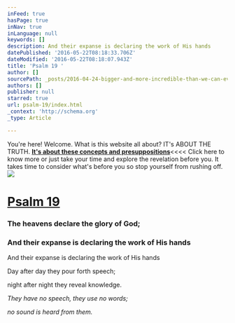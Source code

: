 ```yaml
---
inFeed: true
hasPage: true
inNav: true
inLanguage: null
keywords: []
description: And their expanse is declaring the work of His hands
datePublished: '2016-05-22T08:18:33.706Z'
dateModified: '2016-05-22T08:18:07.943Z'
title: 'Psalm 19 '
author: []
sourcePath: _posts/2016-04-24-bigger-and-more-incredible-than-we-can-ever-imagine.md
authors: []
publisher: null
starred: true
url: psalm-19/index.html
_context: 'http://schema.org'
_type: Article

---
```

You're here! Welcome. What is this website all about? IT's ABOUT THE TRUTH. [**It's about these concepts and presuppositions**][0]<<<< Click here to know more or just take your time and explore the revelation before you. It takes time to consider what's before you so stop yourself from rushing off.
![](https://the-grid-user-content.s3-us-west-2.amazonaws.com/d9fe2e5c-1171-4d42-9043-553d7ed17e92.jpg)

# [Psalm 19 ][1]

### The heavens declare the glory of God;

### And their expanse is declaring the work of His hands

And their expanse is declaring the work of His hands

Day after day they pour forth speech;

night after night they reveal knowledge.

_They have no speech, they use no words;_

_no sound is heard from them._

[0]: https://thegrid.ai/mindpebble/13667f92-cbd3-4376-8827-2cbe38b66769/
[1]: null